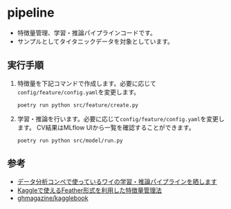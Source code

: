 # pipeline
- 特徴量管理、学習・推論パイプラインコードです。
- サンプルとしてタイタニックデータを対象としています。

## 実行手順
1. 特徴量を下記コマンドで作成します。必要に応じて`config/feature/config.yaml`を変更します。
    ```
    poetry run python src/feature/create.py
    ```
2. 学習・推論を行います。必要に応じて`config/feature/config.yaml`を変更します。
CV結果はMLflow UIから一覧を確認することができます。
    ```
    poetry run python src/model/run.py
    ```

## 参考
- [データ分析コンペで使っているワイの学習・推論パイプラインを晒します](https://www.takapy.work/entry/2019/12/14/165119)
- [Kaggleで使えるFeather形式を利用した特徴量管理法](https://amalog.hateblo.jp/entry/kaggle-feature-management)
- [ghmagazine/kagglebook](https://github.com/ghmagazine/kagglebook)

